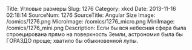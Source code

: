 Title: Угловые размеры 
Slug: 1276 
Category: xkcd 
Date: 2013-11-16 02:18:14 
SourceNum: 1276 
SourceTitle: Angular Size 
Image: /comics/1276.png 
MicroImage: /comics/1276_micro.png 
MiniImage: /comics/1276_mini.png 
Description: Если бы вся небесная сфера была спроецирована прямо на поверхность Земли, астрономия была бы ГОРАЗДО проще; хватило бы обыкновенной лупы. 


